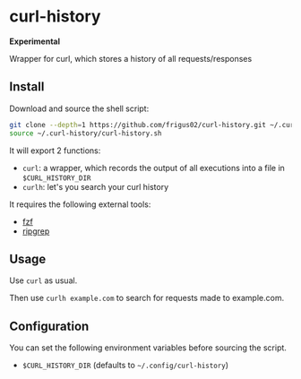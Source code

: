 # curl-history

**Experimental**

Wrapper for curl, which stores a history of all requests/responses

## Install

Download and source the shell script:

```sh
git clone --depth=1 https://github.com/frigus02/curl-history.git ~/.curl-history
source ~/.curl-history/curl-history.sh
```

It will export 2 functions:

- `curl`: a wrapper, which records the output of all executions into a file in `$CURL_HISTORY_DIR`
- `curlh`: let's you search your curl history

It requires the following external tools:

- [fzf](https://github.com/junegunn/fzf)
- [ripgrep](https://github.com/BurntSushi/ripgrep)

## Usage

Use `curl` as usual.

Then use `curlh example.com` to search for requests made to example.com.

## Configuration

You can set the following environment variables before sourcing the script.

- `$CURL_HISTORY_DIR` (defaults to `~/.config/curl-history`)
